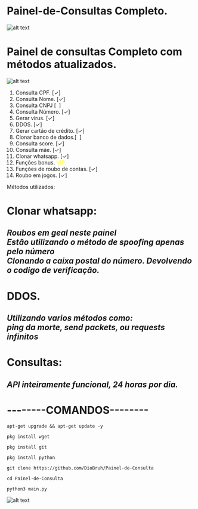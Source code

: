 # Painel-de-Consultas Completo.

![alt text](https://user-images.githubusercontent.com/87872423/131260312-e2d31c28-1af0-4f22-bc36-fdaccc03e92c.jpg)

# Painel de consultas Completo com métodos atualizados.


![alt text](https://camo.githubusercontent.com/71b837571c48af3aa60a73dbc9d5936aa359d78efbfa8a6743cbbbc16b80ef4d/68747470733a2f2f63646e2e646973636f72646170702e636f6d2f6174746163686d656e74732f3830353930323039333930363630383138362f3830353931333937323533353539303932322f74656e6f722e676966)


<html>
<body>
<ol>
  <li>Consulta CPF. <span>[&#10003;]</span></li>
  <li>Consulta Nome. <span>[&#10003;]</span></li>
  <li>Consulta CNPJ [&nbsp;&nbsp;]</li>
  <li>Consulta Número. <span>[&#10003;]</span></li>
  <li>Gerar vírus. <span>[&#10003;]</span></li>
  <li>DDOS. <span>[&#10003;]</span></li>
  <li>Gerar cartão de crédito. <span>[&#10003;]</span></li>
  <li>Clonar banco de dados.[&nbsp;&nbsp;]</li>
  <li>Consulta score. <span>[&#10003;]</span></li>
  <li>Consulta mãe. <span>[&#10003;]</span></li>
  <li>Clonar whatsapp. <span>[&#10003;]</span></li>
  <li>Funções bonus.<font color="#ffff1a"> VIP</font></li>
  <li>Funções de roubo de contas. <span>[&#10003;]</span></li>
  <li>Roubo em jogos. <span>[&#10003;]</span></li>
</ol>
</body>
</html>

<html>
  <head>
    <link rel="stylesheet" href="http://fonts.googleapis.com/css?family=Open+Sans+Condensed:700">
    <body>
        Métodos utilizados:
          <h1>Clonar whatsapp:</h1>
          <h2><em>Roubos em geal neste painel<br>Estão utilizando o método de spoofing apenas pelo número<br>Clonando a caixa postal do número. Devolvendo o codigo de verificação.</em></h2>
          <h1>DDOS.</h1>
          <h2><em>Utilizando varios métodos como:<br>ping da morte, send packets, ou requests infinitos</br></em></h2>
          <h1>Consultas:
          <h2><em>API inteiramente funcional, 24 horas por dia.</em></h2>
    </body>
  </head>
</html>

# --------COMANDOS--------
```
apt-get upgrade && apt-get update -y
```
```
pkg install wget
```
```
pkg install git
```
```
pkg install python
```
```
git clone https://github.com/DioBruh/Painel-de-Consulta
```
```
cd Painel-de-Consulta
```
```
python3 main.py
```

![alt text](https://camo.githubusercontent.com/71b837571c48af3aa60a73dbc9d5936aa359d78efbfa8a6743cbbbc16b80ef4d/68747470733a2f2f63646e2e646973636f72646170702e636f6d2f6174746163686d656e74732f3830353930323039333930363630383138362f3830353931333937323533353539303932322f74656e6f722e676966)
